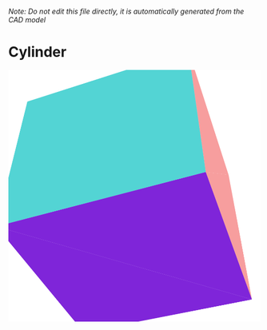 ###### Note: Do not edit this file directly, it is automatically generated from the CAD model

# Cylinder

![](/project.svg)

